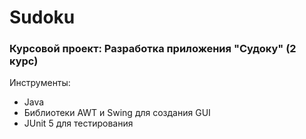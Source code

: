 # Sudoku 
### Курсовой проект: Разработка приложения "Судоку" (2 курс)
Инструменты:
* Java
* Библиотеки AWT и Swing для создания GUI
* JUnit 5 для тестирования
